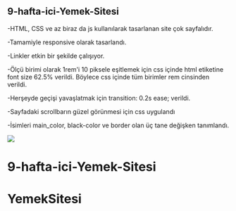 ## 9-hafta-ici-Yemek-Sitesi

-HTML, CSS ve az biraz da js kullanılarak tasarlanan site çok sayfalıdır.

-Tamamiyle responsive olarak tasarlandı.

-Linkler etkin bir şekilde çalışıyor.

-Ölçü birimi olarak 1rem'i 10 piksele eşitlemek için css içinde html etiketine font size 62.5% verildi. Böylece css içinde tüm birimler rem cinsinden verildi. 

-Herşeyde geçişi yavaşlatmak için transition: 0.2s ease; verildi.

-Sayfadaki scrollbarın güzel görünmesi için css uygulandı

-İsimleri main_color, black-color ve border olan üç tane değişken tanımlandı.

<img src="screen.gif"/>

# 9-hafta-ici-Yemek-Sitesi
# YemekSitesi
